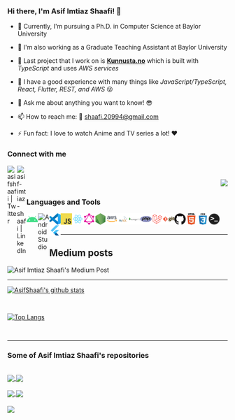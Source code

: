 
### Hi there, I'm Asif Imtiaz Shaafi! 👋  

<!-- #### I'm a Developer who loves to learn and apply new things every day -->

- 🏫 Currently, I'm pursuing a Ph.D. in Computer Science at Baylor University

- 💼 I'm also working as a Graduate Teaching Assistant at Baylor University

- 🔭 Last project that I work on is [**Kunnusta.no**](https://kunnusta.no/) which is built with _TypeScript_ and uses _AWS services_

- 🌱 I have a good experience with many things like _JavaScript/TypeScript, React, Flutter, REST, and AWS_ 😜

- 💬 Ask me about anything you want to know! 😎

- 📫 How to reach me: :e-mail: shaafi.20994@gmail.com 

- ⚡ Fun fact: I love to watch Anime and TV series a lot! :heart:

### Connect with me

<!-- [<img align="left" alt="asifshaafi.apphousebd.com" width="22px" src="https://raw.githubusercontent.com/iconic/open-iconic/master/svg/globe.svg" />][website] -->
[<img align="left" alt="asifshaafi | Twitter" width="22px" src="https://cdn.jsdelivr.net/npm/simple-icons@v3/icons/twitter.svg" />][twitter]
[<img align="left" alt="asif-imtiaz-shaafi | LinkedIn" width="22px" src="https://cdn.jsdelivr.net/npm/simple-icons@v3/icons/linkedin.svg" />][linkedin]

<br />
<p align="right"><img src="https://komarev.com/ghpvc/?username=asifshaafi&label=Profile%20views&color=brightgreen&style=plastic"> </p>


### Languages and Tools

<img align="left" alt="Android" width="26px" src="https://raw.githubusercontent.com/github/explore/80688e429a7d4ef2fca1e82350fe8e3517d3494d/topics/android/android.png" />
<img align="left" alt="Android Studio" width="26px" src="https://developer.android.com/static/studio/images/new-studio-logo-1.png" />
<img align="left" alt="VS Code" width="26px" src="https://raw.githubusercontent.com/github/explore/80688e429a7d4ef2fca1e82350fe8e3517d3494d/topics/visual-studio-code/visual-studio-code.png" />
<img align="left" alt="JavaScript" width="26px" src="https://raw.githubusercontent.com/github/explore/80688e429a7d4ef2fca1e82350fe8e3517d3494d/topics/javascript/javascript.png" />
<img align="left" alt="React" width="26px" src="https://raw.githubusercontent.com/github/explore/80688e429a7d4ef2fca1e82350fe8e3517d3494d/topics/react/react.png" />
<img align="left" alt="GraphQL" width="26px" src="https://raw.githubusercontent.com/github/explore/80688e429a7d4ef2fca1e82350fe8e3517d3494d/topics/graphql/graphql.png" />
<img align="left" alt="Node.js" width="26px" src="https://raw.githubusercontent.com/github/explore/80688e429a7d4ef2fca1e82350fe8e3517d3494d/topics/nodejs/nodejs.png" />
<img align="left" alt="AWS" width="26px" src="https://raw.githubusercontent.com/github/explore/80688e429a7d4ef2fca1e82350fe8e3517d3494d/topics/aws/aws.png" />
<img align="left" alt="MySQL" width="26px" src="https://raw.githubusercontent.com/github/explore/80688e429a7d4ef2fca1e82350fe8e3517d3494d/topics/mysql/mysql.png" />
<img align="left" alt="MongoDB" width="26px" src="https://raw.githubusercontent.com/github/explore/80688e429a7d4ef2fca1e82350fe8e3517d3494d/topics/mongodb/mongodb.png" />
<img align="left" alt="MongoDB" width="26px" src="https://raw.githubusercontent.com/github/explore/80688e429a7d4ef2fca1e82350fe8e3517d3494d/topics/php/php.png" />
<img align="left" alt="MongoDB" width="26px" src="https://raw.githubusercontent.com/github/explore/80688e429a7d4ef2fca1e82350fe8e3517d3494d/topics/laravel/laravel.png" />
<img align="left" alt="Git" width="26px" src="https://raw.githubusercontent.com/github/explore/80688e429a7d4ef2fca1e82350fe8e3517d3494d/topics/git/git.png" />
<img align="left" alt="GitHub" width="26px" src="https://raw.githubusercontent.com/github/explore/78df643247d429f6cc873026c0622819ad797942/topics/github/github.png" />
<img align="left" alt="HTML5" width="26px" src="https://raw.githubusercontent.com/github/explore/80688e429a7d4ef2fca1e82350fe8e3517d3494d/topics/html/html.png" />
<img align="left" alt="CSS3" width="26px" src="https://raw.githubusercontent.com/github/explore/80688e429a7d4ef2fca1e82350fe8e3517d3494d/topics/css/css.png" />
<img align="left" alt="HTML5" width="26px" src="https://raw.githubusercontent.com/github/explore/80688e429a7d4ef2fca1e82350fe8e3517d3494d/topics/terminal/terminal.png" />
<img align="left" alt="HTML5" width="26px" src="https://raw.githubusercontent.com/github/explore/80688e429a7d4ef2fca1e82350fe8e3517d3494d/topics/flutter/flutter.png" />

<br />
<br />

---

## Medium posts

![Asif Imtiaz Shaafi's Medium Post](https://mediumblog-cards.vercel.app/getMediumBlogs?username=asifimtiazshaafi&type=horizontal)

---

[![AsifShaafi's github stats](https://github-readme-stats.vercel.app/api?username=AsifShaafi&show_icons=true&hide_border=true&count_private=true)](https://medium.com/@asifimtiazshaafi)

<br />

[![Top Langs](https://github-readme-stats.vercel.app/api/top-langs/?username=AsifShaafi&layout=compact&count_private=true&langs_count=8)](https://github.com/AsifShaafi/github-readme-stats)

<br />

---

### Some of Asif Imtiaz Shaafi's repositories

<br />

<a href="https://github.com/AsifShaafi/aws_lambda_github_pipeline">
  <img align="center" src="https://github-readme-stats.vercel.app/api/pin/?username=AsifShaafi&repo=aws_lambda_github_pipeline" />
</a>

<a href="https://github.com/AsifShaafi/kaltura_typescript_test">
  <img align="center" src="https://github-readme-stats.vercel.app/api/pin/?username=AsifShaafi&repo=kaltura_typescript_test" />
</a>

<br />

<br />

<a href="https://github.com/AsifShaafi/rest_to_graphql">
  <img align="center" src="https://github-readme-stats.vercel.app/api/pin/?username=AsifShaafi&repo=rest_to_graphql" />
</a>

<a href="https://github.com/AsifShaafi/react-amplify-cloudfront">
  <img align="center" src="https://github-readme-stats.vercel.app/api/pin/?username=AsifShaafi&repo=react-amplify-cloudfront" />
</a>

<br />

<br />

<a href="https://github.com/AsifShaafi/react_aws_amplify">
  <img align="center" src="https://github-readme-stats.vercel.app/api/pin/?username=AsifShaafi&repo=react_aws_amplify" />
</a>

<br />


[mediability]: https://publish.mediability.com/
[website]: https://asifshaafi.apphousebd.com
[twitter]: https://twitter.com/asifshaafi
[linkedin]: https://linkedin.com/in/asif-imtiaz-shaafi
